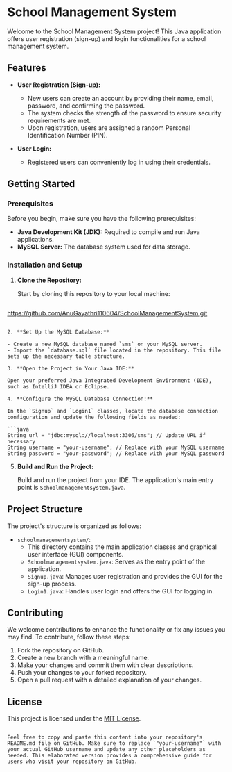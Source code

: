 
# School Management System

Welcome to the School Management System project! This Java application offers user registration (sign-up) and login functionalities for a school management system.

## Features

- **User Registration (Sign-up):**
  - New users can create an account by providing their name, email, password, and confirming the password.
  - The system checks the strength of the password to ensure security requirements are met.
  - Upon registration, users are assigned a random Personal Identification Number (PIN).

- **User Login:**
  - Registered users can conveniently log in using their credentials.

## Getting Started

### Prerequisites

Before you begin, make sure you have the following prerequisites:

- **Java Development Kit (JDK):** Required to compile and run Java applications.
- **MySQL Server:** The database system used for data storage.

### Installation and Setup

1. **Clone the Repository:**

   Start by cloning this repository to your local machine:

   ```bash
  https://github.com/AnuGayathri110604/SchoolManagementSystem.git
   ```

2. **Set Up the MySQL Database:**

   - Create a new MySQL database named `sms` on your MySQL server.
   - Import the `database.sql` file located in the repository. This file sets up the necessary table structure.

3. **Open the Project in Your Java IDE:**

   Open your preferred Java Integrated Development Environment (IDE), such as IntelliJ IDEA or Eclipse.

4. **Configure the MySQL Database Connection:**

   In the `Signup` and `Login1` classes, locate the database connection configuration and update the following fields as needed:

   ```java
   String url = "jdbc:mysql://localhost:3306/sms"; // Update URL if necessary
   String username = "your-username"; // Replace with your MySQL username
   String password = "your-password"; // Replace with your MySQL password
   ```

5. **Build and Run the Project:**

   Build and run the project from your IDE. The application's main entry point is `Schoolmanagementsystem.java`.

## Project Structure

The project's structure is organized as follows:

- `schoolmanagementsystem/`:
  - This directory contains the main application classes and graphical user interface (GUI) components.
  - `Schoolmanagementsystem.java`: Serves as the entry point of the application.
  - `Signup.java`: Manages user registration and provides the GUI for the sign-up process.
  - `Login1.java`: Handles user login and offers the GUI for logging in.

## Contributing

We welcome contributions to enhance the functionality or fix any issues you may find. To contribute, follow these steps:

1. Fork the repository on GitHub.
2. Create a new branch with a meaningful name.
3. Make your changes and commit them with clear descriptions.
4. Push your changes to your forked repository.
5. Open a pull request with a detailed explanation of your changes.

## License

This project is licensed under the [MIT License](LICENSE).
```

Feel free to copy and paste this content into your repository's README.md file on GitHub. Make sure to replace `"your-username"` with your actual GitHub username and update any other placeholders as needed. This elaborated version provides a comprehensive guide for users who visit your repository on GitHub.
